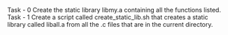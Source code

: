 Task - 0 Create the static library libmy.a containing all the functions listed.<br>
Task - 1 Create a script called create_static_lib.sh that creates a static library called liball.a from all the .c files that are in the current directory.<br>
